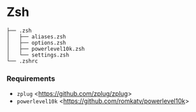 # Zsh

    ├── .zsh
    │   ├── aliases.zsh
    │   ├── options.zsh
    │   ├── powerlevel10k.zsh
    │   └── settings.zsh
    └── .zshrc

### Requirements

- `zplug` <<https://github.com/zplug/zplug>>
- `powerlevel10k` <<https://github.com/romkatv/powerlevel10k>>
